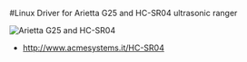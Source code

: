 #Linux Driver for Arietta G25 and HC-SR04 ultrasonic ranger

![Arietta G25 and HC-SR04](http://www.acmesystems.it/draft/HC-SR04/hc-sr04_wiring.jpg)

* http://www.acmesystems.it/HC-SR04
